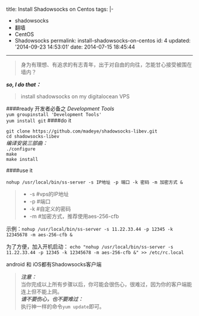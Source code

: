 title: Install Shadowsocks on Centos
tags: |-

  - shadowsocks
  - 翻墙
  - CentOS
  - Shadowsocks
permalink: install-shadowsocks-on-centos
id: 4
updated: '2014-09-23 14:53:01'
date: 2014-07-15 18:45:44
---

> 身为有理想、有追求的有志青年，出于对自由的向往，怎能甘心接受被围在墙内？

***so, I do that：*** 
> install shadowsocks on my digitalocean VPS

####ready
开发者必备之 *Development Tools*<br>
`yum groupinstall 'Development Tools'`<br>
`yum install git`
####do it

`git clone https://github.com/madeye/shadowsocks-libev.git`<br>
`cd shadowsocks-libev`<br>
*编译安装三部曲：*<br>
`./configure `<br>
`make`<br>
`make install`<br>

####use it

`nohup /usr/local/bin/ss-server -s IP地址 -p 端口 -k 密码 -m 加密方式 &`

> * -s #vps的IP地址
> * -p #端口
> * -k #自定义的密码
> * -m #加密方式，推荐使用aes-256-cfb

示例：`nohup /usr/local/bin/ss-server -s 11.22.33.44 -p 12345 -k 12345678 -m aes-256-cfb &`

为了方便，加入开机启动：
`echo "nohup /usr/local/bin/ss-server -s 11.22.33.44 -p 12345 -k 12345678 -m aes-256-cfb &" >> /etc/rc.local`


android 和 iOS都有Shadowsocks客户端

> ***注意：***<br>当你完成以上所有步骤以后，你可能会很伤心，很难过，因为你的客户端能连上但不能上网。<br>
***请不要伤心，也不要难过：***<br>执行神一样的命令`yum update`即可。


